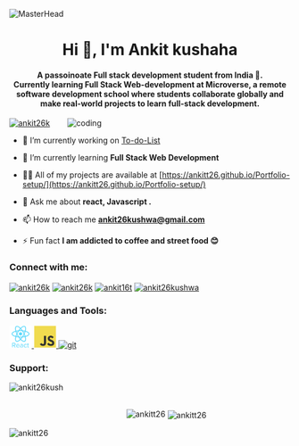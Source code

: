 ![MasterHead](https://digitaledgetech.in/images/Banner_03.gif)

<h1 align="center">Hi 👋, I'm Ankit kushaha</h1>
<h4 align="center">A passoinoate Full stack development student from India 🙂. 
<br>Currently learning Full Stack Web-development at Microverse, a remote software development school where students collaborate globally and make real-world projects to learn full-stack development. </h4>

<img alt="coding" align="right" width="400" 
src="https://cdn.dribbble.com/users/1162077/screenshots/3848914/media/320984a9ca58b3c73274c9259ecf6de8.gif">

<p align="left"> <a href="https://twitter.com/ankit26k" target="blank"><img src="https://img.shields.io/twitter/follow/ankit26k?logo=twitter&style=for-the-badge" alt="ankit26k" /></a> </p>

- 🔭 I’m currently working on [To-do-List](https://github.com/ankitt26/To-do-list)

- 🌱 I’m currently learning **Full Stack Web Development**

- 👨‍💻 All of my projects are available at [https://ankitt26.github.io/Portfolio-setup/](https://ankitt26.github.io/Portfolio-setup/)

- 💬 Ask me about **react, Javascript .**

- 📫 How to reach me **ankit26kushwa@gmail.com**

- ⚡ Fun fact **I am addicted to coffee and street food 😊**

<h3 align="left">Connect with me:</h3>
<p align="left">
<a href="https://twitter.com/ankit26k" target="blank"><img align="center" src="https://raw.githubusercontent.com/rahuldkjain/github-profile-readme-generator/master/src/images/icons/Social/twitter.svg" alt="ankit26k" height="30" width="40" /></a>
<a href="https://linkedin.com/in/ankit26k" target="blank"><img align="center" src="https://raw.githubusercontent.com/rahuldkjain/github-profile-readme-generator/master/src/images/icons/Social/linked-in-alt.svg" alt="ankit26k" height="30" width="40" /></a>
<a href="https://instagram.com/ankit16t" target="blank"><img align="center" src="https://raw.githubusercontent.com/rahuldkjain/github-profile-readme-generator/master/src/images/icons/Social/instagram.svg" alt="ankit16t" height="30" width="40" /></a>
<a href="https://www.hackerrank.com/ankit26kushwa" target="blank"><img align="center" src="https://raw.githubusercontent.com/rahuldkjain/github-profile-readme-generator/master/src/images/icons/Social/hackerrank.svg" alt="ankit26kushwa" height="30" width="40" /></a>
</p>

<h3 align="left">Languages and Tools:</h3>
<p align="left"> <a href="https://reactjs.org/" target="_blank" rel="noreferrer"> <img src="https://raw.githubusercontent.com/devicons/devicon/master/icons/react/react-original-wordmark.svg" alt="react" width="40" height="40"/> </a>  <a href="https://developer.mozilla.org/en-US/docs/Web/JavaScript" target="_blank" rel="noreferrer"> <img src="https://raw.githubusercontent.com/devicons/devicon/master/icons/javascript/javascript-original.svg" alt="javascript" width="40" height="40"/> </a>  <a href="https://git-scm.com/" target="_blank" rel="noreferrer"> <img src="https://www.vectorlogo.zone/logos/git-scm/git-scm-icon.svg" alt="git" width="40" height="40"/> </a></p>

<h3 align="left">Support:</h3>
<p><a href="https://www.buymeacoffee.com/ankit26kush"> <img align="left" src="https://cdn.buymeacoffee.com/buttons/v2/default-yellow.png" height="50" width="210" alt="ankit26kush" /></a></p><br><br>

<p><img align="left" src="https://github-readme-stats.vercel.app/api/top-langs?username=ankitt26&show_icons=true&locale=en&layout=compact" alt="ankitt26" /></p>

<p>&nbsp;<img align="center" src="https://github-readme-stats.vercel.app/api?username=ankitt26&show_icons=true&locale=en" alt="ankitt26" /></p>

<p> <img align="center" src="https://github-readme-streak-stats.herokuapp.com/?user=ankitt26&" alt="ankitt26" /></p>
